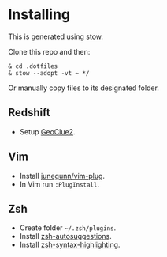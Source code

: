 # Installing

This is generated using [stow](https://www.gnu.org/software/stow/).

Clone this repo and then:

```
& cd .dotfiles
& stow --adopt -vt ~ */
```

Or manually copy files to its designated folder.

## Redshift
* Setup [GeoClue2](https://wiki.archlinux.org/title/Redshift#Automatic_location_based_on_GeoClue2).

## Vim
* Install [junegunn/vim-plug](https://github.com/junegunn/vim-plug).
* In Vim run `:PlugInstall`.

## Zsh
* Create folder `~/.zsh/plugins`.
* Install [zsh-autosuggestions](https://github.com/zsh-users/zsh-autosuggestions).
* Install [zsh-syntax-highlighting](https://github.com/zsh-users/zsh-syntax-highlighting).
